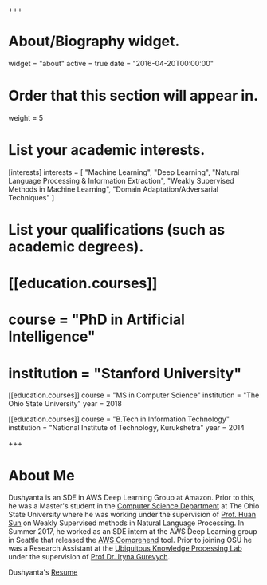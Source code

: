 +++
# About/Biography widget.
widget = "about"
active = true
date = "2016-04-20T00:00:00"

# Order that this section will appear in.
weight = 5

# List your academic interests.
[interests]
  interests = [
    "Machine Learning",
    "Deep Learning",
    "Natural Language Processing & Information Extraction",
    "Weakly Supervised Methods in Machine Learning",
    "Domain Adaptation/Adversarial Techniques"
  ]

# List your qualifications (such as academic degrees).
# [[education.courses]]
#  course = "PhD in Artificial Intelligence"
#  institution = "Stanford University"

[[education.courses]]
  course = "MS in Computer Science"
  institution = "The Ohio State University"
  year = 2018

[[education.courses]]
  course = "B.Tech in Information Technology"
  institution = "National Institute of Technology, Kurukshetra"
  year = 2014
 
+++

# About Me

Dushyanta is an SDE in AWS Deep Learning Group at Amazon. Prior to this, he was  a Master's student in the [Computer Science Department](cse.ohio-state.edu) at The Ohio State University where he was working under the supervision of [Prof. Huan Sun](http://web.cse.ohio-state.edu/~sun.397/) on Weakly Supervised methods in Natural Language Processing. In Summer 2017, he worked as an SDE intern at the AWS Deep Learning group in Seattle that released the [AWS Comprehend](https://aws.amazon.com/comprehend/) tool. Prior to joining OSU he was a Research Assistant at the [Ubiquitous Knowledge Processing Lab](https://www.ukp.tu-darmstadt.de) under the supervision of [Prof Dr. Iryna Gurevych](https://www.ukp.tu-darmstadt.de/people/group-heads/prof-dr-iryna-gurevych/).

Dushyanta's [Resume](/files/resume-21-1.pdf)
